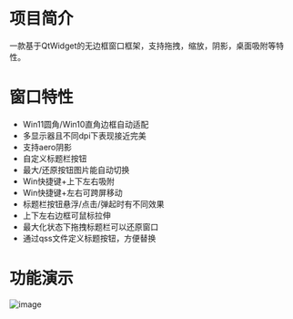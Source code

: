 # 项目简介
一款基于QtWidget的无边框窗口框架，支持拖拽，缩放，阴影，桌面吸附等特性。

# 窗口特性
* Win11圆角/Win10直角边框自动适配
* 多显示器且不同dpi下表现接近完美
* 支持aero阴影
* 自定义标题栏按钮
* 最大/还原按钮图片能自动切换
* Win快捷键+上下左右吸附
* Win快捷键+左右可跨屏移动
* 标题栏按钮悬浮/点击/弹起时有不同效果
* 上下左右边框可鼠标拉伸
* 最大化状态下拖拽标题栏可以还原窗口
* 通过qss文件定义标题按钮，方便替换

# 功能演示
![image](https://user-images.githubusercontent.com/3926845/145587636-22c51bf9-1f82-4d14-adea-3f4a6e5c4185.gif)
